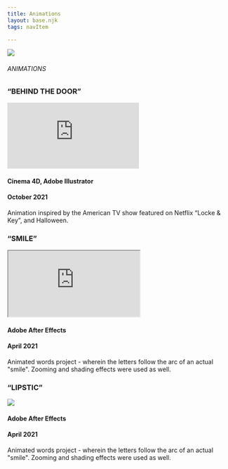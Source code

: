```yaml
---
title: Animations
layout: base.njk
tags: navItem

---
```

<main>
    <background-image><img src="/images/bkgrsky.png"</background-image>       
    <h6 class="pagename">ANIMATIONS</h6> 
      <main class="logos"> 
        <section class="log 1">
          <div class="logobox">
<h3>“BEHIND THE DOOR”</h3>
<div class="videoWrapper ratio-16-9">
	<!-- iframe below is Copy & Pasted from YouTube replace with your own -->
    <iframe src="https://www.youtube.com/embed/ilIQzlSivtk" title="YouTube video player" frameborder="0" allow="accelerometer; autoplay; clipboard-write; encrypted-media; gyroscope; picture-in-picture" allowfullscreen></iframe>  
</div><!-- end .videoWrapper -->
            <h4>Cinema 4D, Adobe Illustrator </h4>
            <h4>October 2021</h4>
<p1>Animation inspired by the American TV show featured on Netflix “Locke & Key”, and Halloween.</p1>
            </div>
              </section>
    <section class="log 1">
          <div class="logobox">
<h3>“SMILE”</h3>
<div class="videoWrapper ratio-16-9">
	<!-- iframe below is Copy & Pasted from YouTube replace with your own -->
    <iframe src="https://www.youtube.com/embed/JSXZ23HBOtc" title="YouTube video player"></iframe>  
</div><!-- end .videoWrapper -->
            <h4>Adobe After Effects </h4>
            <h4>April 2021</h4>
<p1>Animated words project - wherein the letters follow the arc of an actual "smile". Zooming and shading effects were used as well.</p1>
            </div>
              </section>
 <section class="log 1">
        <div class="logobox">
<h3>“LIPSTIC”</h3>
<img src="/images/LogoGIF.gif">
            <h4>Adobe After Effects</h4>
            <h4>April 2021</h4>
<p1>Animated words project - wherein the letters follow the arc of an actual "smile". Zooming and shading effects were used as well.</p1>
            </div>
              </section>
      </main>
      
      
